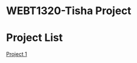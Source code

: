 # WEBT1320-Tisha Project

<h1>Project List</h1>   

<a href="project1/index.html" target="_blank">Project 1</a>


